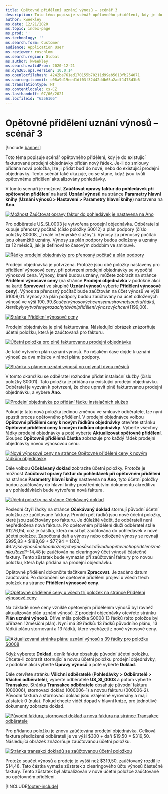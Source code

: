 ```yaml
---
title: Opětovné přidělení uznání výnosů – scénář 3
description: Toto téma popisuje scénář opětovného přidělení, kdy je do existující fakturované prodejní objednávky přidán nový řádek. Je-li do smlouvy přidána nová položka, lze ji přidat buď do nové, nebo do existující prodejní objednávky.
author: kweekley
ms.date: 12/21/2020
ms.topic: index-page
ms.prod: ''
ms.technology: ''
ms.search.form: Customer
audience: Application User
ms.reviewer: roschlom
ms.search.region: Global
ms.author: kweekley
ms.search.validFrom: 2020-12-21
ms.dyn365.ops.version: 10.0.14
ms.openlocfilehash: 4242be761ed170155b70211d99eb5018fb254071
ms.sourcegitcommit: c08a9d19eed1df03f32442ddb65a2adf1473d3b6
ms.translationtype: HT
ms.contentlocale: cs-CZ
ms.lasthandoff: 07/06/2021
ms.locfileid: "6356166"
---
```

# <a name="revenue-recognition-reallocation--scenario-3"></a>Opětovné přidělení uznání výnosů – scénář 3

[!include [banner](../includes/banner.md)]

Toto téma popisuje scénář opětovného přidělení, kdy je do existující fakturované prodejní objednávky přidán nový řádek. Je-li do smlouvy přidána nová položka, lze ji přidat buď do nové, nebo do existující prodejní objednávky. Tento scénář také ukazuje, co se stane, když jsou kvůli opětovnému přidělení aktualizovány pohledávky.

V tomto scénáři je možnost **Zaúčtovat opravy faktur do pohledávek při opětovném přidělení** na kartě **Uznání výnosů** na stránce **Parametry hlavní knihy** (**Uznání výnosů \> Nastavení \> Parametry hlavní knihy**) nastavena na **Ano**.

[![Možnost Zaúčtovat opravy faktur do pohledávek je nastavena na Ano](./media/25_rev-rec-scenarios.png)](./media/25_rev-rec-scenarios.png)

Pro odběratele US\_SI\_0003 je vytvořena prodejní objednávka. Odběratel si kupuje přenosný počítač (číslo položky S0012) a plán podpory (číslo položky S0008, „Trvalé inženýrské služby“). Výnosy za přenosný počítač jsou okamžitě uznány. Výnosy za plán podpory budou odloženy a uznány za 12 měsíců, jak je definováno časovým obdobím ve smlouvě.

[![Řádky prodejní objednávky pro přenosný počítač a plán podpory](./media/26_rev-rec-scenarios.png)](./media/26_rev-rec-scenarios.png)

Prodejní objednávka je potvrzena. Protože jsou obě položky nastaveny pro přidělení výnosové ceny, při potvrzení prodejní objednávky se vypočítá výnosová cena. Výnosy, které budou uznány, můžete zobrazit na stránce **Přidělení výnosové ceny** (na stránce **Prodejní objednávka** v podokně akcí na kartě **Spravovat** ve skupině **Uznání výnosů** vyberte **Přidělení výnosové ceny**). Výnos za přenosný počítač bude zaúčtován na účet výnosů ve výši $1008,01. Výnosy za plán podpory budou zaúčtovány na účet odložených výnosů ve výši $190,99. Součet výnosových cen se musí rovnat součtu řádků, které byly vytvořeny pro zachytávání přidělení výnosových cen ($1199,00).

[![Stránka Přidělení výnosové ceny](./media/27_rev-rec-scenarios.png)](./media/27_rev-rec-scenarios.png)

Prodejní objednávka je plně fakturována. Následující obrázek znázorňuje účetní položku, která je zaúčtovaná pro fakturu.

[![Účetní položka pro plně fakturovanou prodejní objednávku](./media/28_rev-rec-scenarios.png)](./media/28_rev-rec-scenarios.png)

Je také vytvořen plán uznání výnosů. Po nějakém čase dojde k uznání výnosů za dva měsíce v rámci plánu podpory.

[![Stránka s plánem uznání výnosů po uplynutí dvou měsíců](./media/29_rev-rec-scenarios.png)](./media/29_rev-rec-scenarios.png)

V tomto okamžiku se odběratel rozhodne přidat instalační služby (číslo položky S0001). Tato položka je přidána na existující prodejní objednávku. Odběratel je vyzván k potvrzení, že chce upravit plně fakturovanou prodejní objednávku, a vybere **Ano**.

[![Prodejní objednávka po přidání řádku instalačních služeb](./media/30_rev-rec-scenarios.png)](./media/30_rev-rec-scenarios.png)

Pokud je tato nová položka jedinou změnou ve smlouvě odběratele, lze nyní spustit proces opětovného přidělení. V prodejní objednávce volbou **Opětovné přidělení ceny k novým řádkům objednávky** otevřete stránku **Opětovné přidělení ceny k novým řádkům objednávky**. Vyberte všechny řádky prodejní objednávky a poté vyberte **Aktualizovat opětovné přidělení**. Sloupec **Opětovně přidělená částka** zobrazuje pro každý řádek prodejní objednávky novou výnosovou cenu.

[![Nové výnosové ceny na stránce Opětovné přidělení ceny k novým řádkům objednávky](./media/31_rev-rec-scenarios.png)](./media/31_rev-rec-scenarios.png)

Dále volbou **Očekávaný doklad** zobrazíte účetní položky. Protože je možnost **Zaúčtovat opravy faktur do pohledávek při opětovném přidělení** na stránce **Parametry hlavní knihy** nastavena na **Ano**, tyto účetní položky budou zaúčtovány do hlavní knihy prostřednictvím dokumentu akreditivu a v pohledávkách bude vytvořena nová faktura.

[![Účetní položky na stránce Očekávaný doklad](./media/32_rev-rec-scenarios.png)](./media/32_rev-rec-scenarios.png)

Poslední čtyři řádky na stránce **Očekávaný doklad** stornují původní účetní položku ze zaúčtované faktury. Prvních pět řádků jsou nové účetní položky, které jsou zaúčtovány pro fakturu. Je důležité vědět, že odběrateli není nepředložena nová faktura. Po opětovném přidělení dluží odběratel stále $1276,94, což je částka, která musí být zaúčtována do pohledávek v nové účetní položce. Započtená daň a výnosy nebo odložené výnosy se rovnají $995,83 + $188,69 + $77,94 = $1262,46. Výše výnosů nebo odložených výnosů se z důvodu opětovného přidělení změnila. Rozdíl -$14,48 je zaúčtován na clearingový účet výnosů částečné faktury. Tento zůstatek bude vymazán při zaúčtování faktury pro novou položku, která byla přidána na prodejní objednávku.

Opětovné přidělení dokončíte tlačítkem **Zpracovat**. Je zadáno datum zaúčtování. Po dokončení se opětovné přidělení projeví u všech třech položek na stránce **Přidělení výnosové ceny**.

[![Opětovně přidělené ceny u všech tří položek na stránce Přidělení výnosové ceny](./media/33_rev-rec-scenarios.png)](./media/33_rev-rec-scenarios.png)

Na základě nové ceny vzniklé opětovným přidělením výnosů byl rovněž aktualizován plán uznání výnosů. Z prodejní objednávky otevřete stránku **Plán uznání výnosů**. Dříve měla položka S0008 13 řádků (této položce byl přiřazen 12měsíční plán). Nyní má 39 řádků: 13 řádků původního plánu, 13 řádků plánu stornování a 13 řádků, které vycházejí z nové výnosové ceny.

[![Aktualizovaná stránka plánu uznání výnosů s 39 řádky pro položku S0008](./media/34_rev-rec-scenarios.png)](./media/34_rev-rec-scenarios.png)

Když vyberete **Doklad**, deník faktur obsahuje původní účetní položku. Chcete-li zobrazit stornující a novou účetní položku prodejní objednávky, v podokně akcí vyberte **Úpravy výnosů** a poté vyberte **Doklad**.

Dále otevřete stránku **Všichni odběratelé** (**Pohledávky \> Odběratelé \> Všichni odběratelé**), vyberte odběratele **US\_SI\_0003** a potom vyberte **Transakce**. Stránka **Transakce odběratele** obsahuje původní fakturu (000006), stornovací doklad (000006-1) a novou fakturu (000006-2). Původní faktura a stornovací doklad jsou vzájemně vyrovnány a mají zůstatek 0 (nula). Pokud chcete vidět dopad v hlavní knize, pro jednotlivé dokumenty zobrazte doklad.

[![Původní faktura, stornovací doklad a nová faktura na stránce Transakce odběratele](./media/35_rev-rec-scenarios.png)](./media/35_rev-rec-scenarios.png)

Pro přidanou položku je znovu zaúčtována prodejní objednávka. Celková faktura předložená odběrateli je ve výši $300 + daň $19,50 = $319,50. Následující obrázek znázorňuje zaúčtovanou účetní položku.

[![Stránka transakcí dokladů se zaúčtovanou účetní položkou](./media/36_rev-rec-scenarios.png)](./media/36_rev-rec-scenarios.png)

Protože součet výnosů a prodeje je vyšší než $319,50, zaúčtovaný rozdíl je $14,48. Tato částka vymaže zůstatek z clearingového účtu výnosů částečné faktury. Tento zůstatek byl aktualizován v nové účetní položce zaúčtované po opětovném přidělení.


[!INCLUDE[footer-include](../../includes/footer-banner.md)]